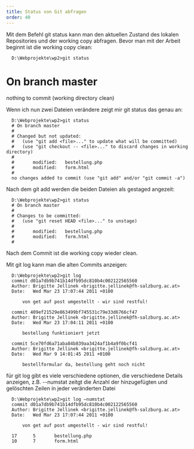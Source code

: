 ```yaml
---
title: Status von Git abfragen
order: 40
---
```

Mit dem Befehl git status kann man den aktuellen Zustand des lokalen Repositories und der working copy abfragen. Bevor man mit der Arbeit beginnt ist die working copy clean:

      D:\Webprojekte\wp2>git status
# On branch master
nothing to commit (working directory clean)

Wenn ich nun zwei Dateien verändere zeigt mir git status das genau an:

      D:\Webprojekte\wp2>git status
      # On branch master
      #
      # Changed but not updated:
      #   (use "git add <file>..." to update what will be committed)
      #   (use "git checkout -- <file>..." to discard changes in working directory)
      #
      #       modified:   bestellung.php
      #       modified:   form.html
      #
      no changes added to commit (use "git add" and/or "git commit -a")

Nach dem git add werden die beiden Dateien als gestaged angezeit:

      D:\Webprojekte\wp2>git status
      # On branch master
      #
      # Changes to be committed:
      #   (use "git reset HEAD <file>..." to unstage)
      #
      #       modified:   bestellung.php
      #       modified:   form.html
      #

Nach dem Commit ist die working copy wieder clean. 


Mit git log kann man die alten Commits anzeigen:

      D:\Webprojekte\wp2>git log
      commit d01a7db9b741b14dfb95dc810b4c002122565560
      Author: Brigitte Jellinek <brigitte.jellinek@fh-salzburg.ac.at>
      Date:   Wed Mar 23 17:07:44 2011 +0100

          von get auf post umgestellt - wir sind restful!

      commit 409ef21529e863499bf745531c79e33d6766cf47
      Author: Brigitte Jellinek <brigitte.jellinek@fh-salzburg.ac.at>
      Date:   Wed Mar 23 17:04:11 2011 +0100

          bestellung funktioniert jetzt

      commit 5ce70fd6a71aba84b839aa3424af1b4a9f0bcf41
      Author: Brigitte Jellinek <brigitte.jellinek@fh-salzburg.ac.at>
      Date:   Wed Mar 9 14:01:45 2011 +0100

          bestellformular da, bestellung geht noch nicht

für git log gibt es viele verschiedene optionen, die verschiedene Details anzeigen, z.B. --numstat zeitgt die Anzahl der hinzugefügten und gelöschten Zeilen in jeder veränderten Datei

      D:\Webprojekte\wp2>git log –numstat
      commit d01a7db9b741b14dfb95dc810b4c002122565560
      Author: Brigitte Jellinek <brigitte.jellinek@fh-salzburg.ac.at>
      Date:   Wed Mar 23 17:07:44 2011 +0100

          von get auf post umgestellt - wir sind restful!

      17      5       bestellung.php
      10      7       form.html








